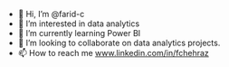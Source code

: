 - 👋 Hi, I’m @farid-c
- 👀 I’m interested in data analytics
- 🌱 I’m currently learning Power BI
- 💞️ I’m looking to collaborate on data analytics projects.
- 📫 How to reach me www.linkedin.com/in/fchehraz

<!---
farid-c/farid-c is a ✨ special ✨ repository because its `README.md` (this file) appears on your GitHub profile.
You can click the Preview link to take a look at your changes.
--->
